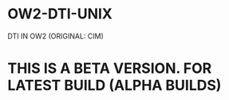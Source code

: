 # OW2-DTI-UNIX
DTI IN OW2 (ORIGINAL: CIM)

# THIS IS A BETA VERSION. FOR LATEST BUILD (ALPHA BUILDS)
